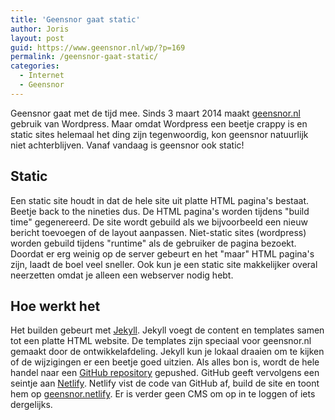 ```yaml
---
title: 'Geensnor gaat static'
author: Joris
layout: post
guid: https://www.geensnor.nl/wp/?p=169
permalink: /geensnor-gaat-static/
categories:
  - Internet
  - Geensnor
---
```

Geensnor gaat met de tijd mee. Sinds 3 maart 2014 maakt [geensnor.nl](https://www.geensnor.nl) gebruik van Wordpress. Maar omdat Wordpress een beetje crappy is en static sites helemaal het ding zijn tegenwoordig, kon geensnor natuurlijk niet achterblijven. Vanaf vandaag is geensnor ook static!

## Static
Een static site houdt in dat de hele site uit platte HTML pagina's bestaat. Beetje back to the nineties dus. De HTML  pagina's worden tijdens "build time" gegenereerd. De site wordt gebuild als we bijvoorbeeld een nieuw bericht toevoegen of de layout aanpassen. Niet-static sites (wordpress) worden gebuild tijdens "runtime" als de gebruiker de pagina bezoekt. Doordat er erg weinig op de server gebeurt en het "maar" HTML pagina's zijn, laadt de boel veel sneller. Ook kun je een static site makkelijker overal neerzetten omdat je alleen een webserver nodig hebt. 

## Hoe werkt het
Het builden gebeurt met [Jekyll](https://jekyllrb.com/). Jekyll voegt de content en templates samen tot een platte HTML website. De templates zijn speciaal voor geensnor.nl gemaakt door de ontwikkelafdeling. Jekyll kun je lokaal draaien om te kijken of de wijzigingen er een beetje goed uitzien. Als alles bon is, wordt de hele handel naar een [GitHub repository](https://github.com/geensnor/geensnor.nl) gepushed. GitHub geeft vervolgens een seintje aan [Netlify](https://geensnor.netlify.app/). Netlify vist de code van GitHub af, build de site en toont hem op [geensnor.netlify](https://geensnor.netlify.app/). Er is verder geen CMS om op in te loggen of iets dergelijks.